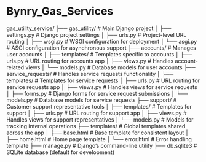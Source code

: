 ﻿# Bynry_Gas_Services
gas_utility_service/
├── gas_utility/                # Main Django project
│   ├── settings.py             # Django project settings
│   ├── urls.py                 # Project-level URL routing
│   ├── wsgi.py                 # WSGI configuration for deployment
│   └── asgi.py                 # ASGI configuration for asynchronous support
├── accounts/                   # Manages user accounts
│   ├── templates/              # Templates specific to accounts
│   ├── urls.py                 # URL routing for accounts app
│   ├── views.py                # Handles account-related views
│   └── models.py               # Database models for user accounts
├── service_requests/           # Handles service requests functionality
│   ├── templates/              # Templates for service requests
│   ├── urls.py                 # URL routing for service requests app
│   ├── views.py                # Handles views for service requests
│   ├── forms.py                # Django forms for service request submissions
│   └── models.py               # Database models for service requests
├── support/                    # Customer support representative tools
│   ├── templates/              # Templates for support
│   ├── urls.py                 # URL routing for support app
│   ├── views.py                # Handles views for support representatives
│   └── models.py               # Models for tracking internal operations
├── templates/                  # Global templates shared across the app
│   ├── base.html               # Base template for consistent layout
│   ├── home.html               # Home page template
│   └── error.html              # Error handling template
├── manage.py                   # Django’s command-line utility
├── db.sqlite3                  # SQLite database (default for development)
